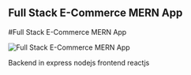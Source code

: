 <h2>Full Stack E-Commerce MERN App</h2>

#Full Stack E-Commerce MERN App


![Full Stack E-Commerce MERN App](https://drive.google.com/drive/folders/1KmY74OYniEodtOVAjNGJv4628HghRbcQ)


Backend in express nodejs 
frontend reactjs
